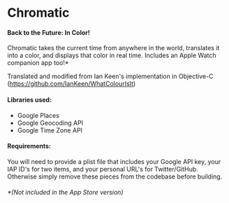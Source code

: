 # Chromatic
#### Back to the Future: In Color!

Chromatic takes the current time from anywhere in the world, translates it into a color, and displays that color in real time. Includes an Apple Watch companion app too!*

Translated and modified from Ian Keen's implementation in Objective-C (https://github.com/IanKeen/WhatColourIsIt)

#### Libraries used:

* Google Places
* Google Geocoding API
* Google Time Zone API

#### Requirements:
You will need to provide a plist file that includes your Google API key, your IAP ID's for two items, and your personal URL's for Twitter/GitHub. Otherwise simply remove these pieces from the codebase before building.

###### *(Not included in the App Store version)
